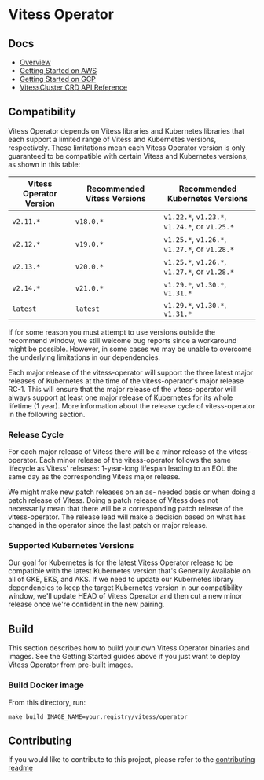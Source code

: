 # Vitess Operator

## Docs

- [Overview](docs/)
- [Getting Started on AWS](docs/aws-quickstart.md)
- [Getting Started on GCP](docs/gcp-quickstart.md)
- [VitessCluster CRD API Reference](docs/api.md)

## Compatibility

Vitess Operator depends on Vitess libraries and Kubernetes libraries that
each support a limited range of Vitess and Kubernetes versions, respectively.
These limitations mean each Vitess Operator version is only guaranteed to be
compatible with certain Vitess and Kubernetes versions, as shown in this table:

| Vitess Operator Version | Recommended Vitess Versions | Recommended Kubernetes Versions               |
|-------------------------|-----------------------------|-----------------------------------------------|
| `v2.11.*`               | `v18.0.*`                   | `v1.22.*`, `v1.23.*`, `v1.24.*`, or `v1.25.*` |
| `v2.12.*`               | `v19.0.*`                   | `v1.25.*`, `v1.26.*`, `v1.27.*`, or `v1.28.*` |
| `v2.13.*`               | `v20.0.*`                   | `v1.25.*`, `v1.26.*`, `v1.27.*`, or `v1.28.*` |
| `v2.14.*`               | `v21.0.*`                   | `v1.29.*`, `v1.30.*`, `v1.31.*`               |
| `latest`                | `latest`                    | `v1.29.*`, `v1.30.*`, `v1.31.*`               |

If for some reason you must attempt to use versions outside the recommend
window, we still welcome bug reports since a workaround might be possible.
However, in some cases we may be unable to overcome the underlying limitations
in our dependencies.

Each major release of the vitess-operator will support the three latest major releases of Kubernetes at the time
of the vitess-operator's major release RC-1. This will ensure that the major release of the vitess-operator will
always support at least one major release of Kubernetes for its whole lifetime (1 year).
More information about the release cycle of vitess-operator in the following section.

### Release Cycle

For each major release of Vitess there will be a minor release of the vitess-operator.
Each minor release of the vitess-operator follows the same lifecycle as Vitess' releases:
1-year-long lifespan leading to an EOL the same day as the corresponding Vitess major release.

We might make new patch releases on an as- needed basis or when doing a patch release of Vitess.
Doing a patch release of Vitess does not necessarily mean that there will be a corresponding
patch release of the vitess-operator. The release lead will make a decision based on what has changed
in the operator since the last patch or major release.

### Supported Kubernetes Versions

Our goal for Kubernetes is for the latest Vitess Operator release to be
compatible with the latest Kubernetes version that's Generally Available on all
of GKE, EKS, and AKS. If we need to update our Kubernetes library dependencies
to keep the target Kubernetes version in our compatibility window, we'll update
HEAD of Vitess Operator and then cut a new minor release once we're confident in
the new pairing.

## Build

This section describes how to build your own Vitess Operator binaries and images.
See the Getting Started guides above if you just want to deploy Vitess Operator
from pre-built images.

### Build Docker image

From this directory, run:

```
make build IMAGE_NAME=your.registry/vitess/operator
```

## Contributing

If you would like to contribute to this project, please refer to the
[contributing readme](CONTRIBUTING.md)

